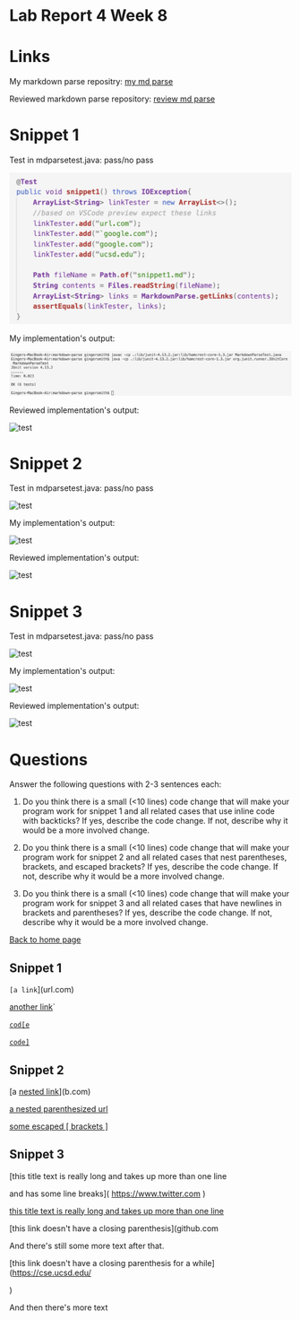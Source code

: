 # Lab Report 4 Week 8


# Links

My markdown parse repositry:
[my md parse](link.html)

Reviewed markdown parse repository:
[review md parse](/copyDirect2.png)

# Snippet 1

Test in mdparsetest.java:
pass/no pass

![test](/snippet1test.png)

My implementation's output: 

![test](/snippet1myresult.png)

Reviewed implementation's output: 

![test](/test1.png)

# Snippet 2

Test in mdparsetest.java:
pass/no pass

![test](/test1.png)

My implementation's output: 

![test](/test1.png)

Reviewed implementation's output: 

![test](/test1.png)

# Snippet 3

Test in mdparsetest.java:
pass/no pass

![test](/test1.png)

My implementation's output: 

![test](/test1.png)

Reviewed implementation's output: 

![test](/test1.png)

# Questions
Answer the following questions with 2-3 sentences each:

1. Do you think there is a small (<10 lines) code change that will make your program work for snippet 1 and all related cases that use inline code with backticks? If yes, describe the code change. If not, describe why it would be a more involved change.

2. Do you think there is a small (<10 lines) code change that will make your program work for snippet 2 and all related cases that nest parentheses, brackets, and escaped brackets? If yes, describe the code change. If not, describe why it would be a more involved change.

3. Do you think there is a small (<10 lines) code change that will make your program work for snippet 3 and all related cases that have newlines in brackets and parentheses? If yes, describe the code change. If not, describe why it would be a more involved change.

[Back to home page](index.html)



## Snippet 1

`[a link`](url.com)

[another link](`google.com)`

[`cod[e`](google.com)

[`code]`](ucsd.edu)

## Snippet 2

[a [nested link](a.com)](b.com)

[a nested parenthesized url](a.com(()))

[some escaped \[ brackets \]](example.com)

## Snippet 3

[this title text is really long and takes up more than 
one line

and has some line breaks](
    https://www.twitter.com
)

[this title text is really long and takes up more than 
one line](
    https://ucsd-cse15l-w22.github.io/
)


[this link doesn't have a closing parenthesis](github.com

And there's still some more text after that.

[this link doesn't have a closing parenthesis for a while](https://cse.ucsd.edu/



)

And then there's more text
